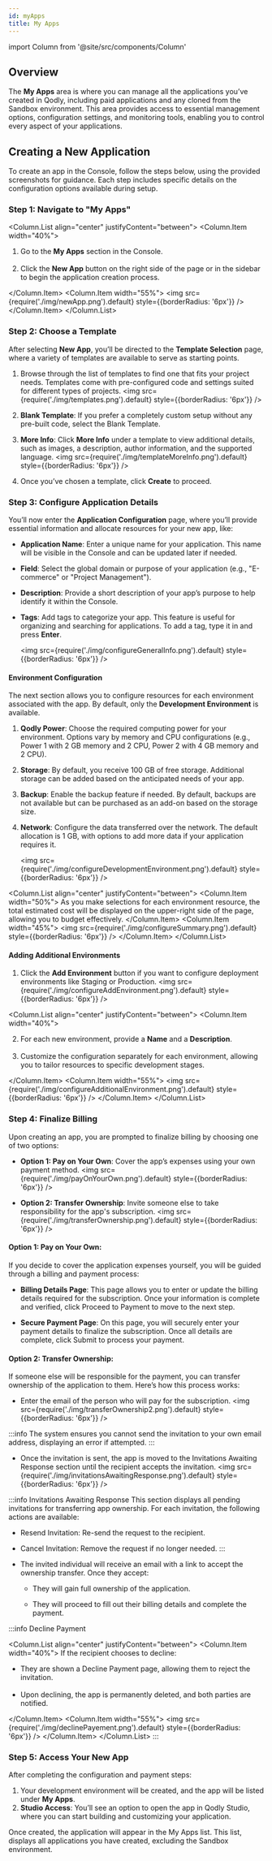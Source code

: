 ```yaml
---
id: myApps
title: My Apps
---
```


import Column from '@site/src/components/Column'

## Overview

The **My Apps** area is where you can manage all the applications you’ve created in Qodly, including paid applications and any cloned from the Sandbox environment. This area provides access to essential management options, configuration settings, and monitoring tools, enabling you to control every aspect of your applications.


## Creating a New Application

To create an app in the Console, follow the steps below, using the provided screenshots for guidance. Each step includes specific details on the configuration options available during setup.

### Step 1: Navigate to "My Apps"

<Column.List align="center" justifyContent="between">
    <Column.Item width="40%">
        <ol>
            <li> Go to the <strong>My Apps</strong> section in the Console.</li> &nbsp;
            <li> Click the <strong>New App</strong> button on the right side of the page or in the sidebar to begin the application creation process.</li>
        </ol>
    </Column.Item>
    <Column.Item width="55%">
    <img src={require('./img/newApp.png').default} style={{borderRadius: '6px'}} />
    </Column.Item>
</Column.List>


### Step 2: Choose a Template

After selecting **New App**, you’ll be directed to the **Template Selection** page, where a variety of templates are available to serve as starting points. 

1. Browse through the list of templates to find one that fits your project needs. Templates come with pre-configured code and settings suited for different types of projects.
<img src={require('./img/templates.png').default} style={{borderRadius: '6px'}} />

2. **Blank Template**: If you prefer a completely custom setup without any pre-built code, select the Blank Template.

3. **More Info**: Click **More Info** under a template to view additional details, such as images, a description, author information, and the supported language.
<img src={require('./img/templateMoreInfo.png').default} style={{borderRadius: '6px'}} />

4. Once you’ve chosen a template, click **Create** to proceed.


### Step 3: Configure Application Details

You’ll now enter the **Application Configuration** page, where you’ll provide essential information and allocate resources for your new app, like:

- **Application Name**: Enter a unique name for your application. This name will be visible in the Console and can be updated later if needed.
- **Field**: Select the global domain or purpose of your application (e.g., "E-commerce" or "Project Management").
- **Description**: Provide a short description of your app’s purpose to help identify it within the Console.
- **Tags**: Add tags to categorize your app. This feature is useful for organizing and searching for applications. To add a tag, type it in and press **Enter**.

   <img src={require('./img/configureGeneralInfo.png').default} style={{borderRadius: '6px'}} />

#### Environment Configuration

The next section allows you to configure resources for each environment associated with the app. By default, only the **Development Environment** is available.

1. **Qodly Power**: Choose the required computing power for your environment. Options vary by memory and CPU configurations (e.g., Power 1 with 2 GB memory and 2 CPU, Power 2 with 4 GB memory and 2 CPU).
2. **Storage**: By default, you receive 100 GB of free storage. Additional storage can be added based on the anticipated needs of your app.
3. **Backup**: Enable the backup feature if needed. By default, backups are not available but can be purchased as an add-on based on the storage size.
4. **Network**: Configure the data transferred over the network. The default allocation is 1 GB, with options to add more data if your application requires it.

   <img src={require('./img/configureDevelopmentEnvironment.png').default} style={{borderRadius: '6px'}} />


<Column.List align="center" justifyContent="between">
   <Column.Item width="50%">
      As you make selections for each environment resource, the total estimated cost will be displayed on the upper-right side of the page, allowing you to budget effectively.
   </Column.Item>
   <Column.Item width="45%">
   <img src={require('./img/configureSummary.png').default} style={{borderRadius: '6px'}} />
   </Column.Item>
</Column.List>


#### Adding Additional Environments

1. Click the **Add Environment** button if you want to configure deployment environments like Staging or Production.
   <img src={require('./img/configureAddEnvironment.png').default} style={{borderRadius: '6px'}} />

<Column.List align="center" justifyContent="between">
    <Column.Item width="40%">
        <ol start="2">
            <li> For each new environment, provide a <strong>Name</strong> and a <strong>Description</strong>.</li> &nbsp;
            <li> Customize the configuration separately for each environment, allowing you to tailor resources to specific development stages.</li>
        </ol>
    </Column.Item>
    <Column.Item width="55%">
    <img src={require('./img/configureAdditionalEnvironment.png').default} style={{borderRadius: '6px'}} />
    </Column.Item>
</Column.List>


### Step 4: Finalize Billing

Upon creating an app, you are prompted to finalize billing by choosing one of two options:

- **Option 1: Pay on Your Own**: Cover the app’s expenses using your own payment method.
   <img src={require('./img/payOnYourOwn.png').default} style={{borderRadius: '6px'}} />


- **Option 2: Transfer Ownership**: Invite someone else to take responsibility for the app's subscription.
   <img src={require('./img/transferOwnership.png').default} style={{borderRadius: '6px'}} />


#### Option 1: Pay on Your Own:

If you decide to cover the application expenses yourself, you will be guided through a billing and payment process:

- **Billing Details Page**: This page allows you to enter or update the billing details required for the subscription. Once your information is complete and verified, click Proceed to Payment to move to the next step.

- **Secure Payment Page**: On this page, you will securely enter your payment details to finalize the subscription. Once all details are complete, click Submit to process your payment.


#### Option 2: Transfer Ownership:

If someone else will be responsible for the payment, you can transfer ownership of the application to them. Here’s how this process works:

- Enter the email of the person who will pay for the subscription.
   <img src={require('./img/transferOwnership2.png').default} style={{borderRadius: '6px'}} />

:::info
The system ensures you cannot send the invitation to your own email address, displaying an error if attempted.
:::

- Once the invitation is sent, the app is moved to the Invitations Awaiting Response section until the recipient accepts the invitation.
   <img src={require('./img/invitationsAwaitingResponse.png').default} style={{borderRadius: '6px'}} />

:::info Invitations Awaiting Response
This section displays all pending invitations for transferring app ownership. For each invitation, the following actions are available:

- Resend Invitation: Re-send the request to the recipient.

- Cancel Invitation: Remove the request if no longer needed.
:::


- The invited individual will receive an email with a link to accept the ownership transfer. Once they accept:

   - They will gain full ownership of the application.

   - They will proceed to fill out their billing details and complete the payment.


:::info Decline Payment

<Column.List align="center" justifyContent="between">
    <Column.Item width="40%">
      If the recipient chooses to decline:
      &nbsp; &nbsp; 
      <ul>
         <li> They are shown a Decline Payment page, allowing them to reject the invitation.</li> &nbsp;&nbsp; 
         <li> Upon declining, the app is permanently deleted, and both parties are notified.</li>
      </ul>
    </Column.Item>
    <Column.Item width="55%">
    <img src={require('./img/declinePayement.png').default} style={{borderRadius: '6px'}} />
    </Column.Item>
</Column.List>
:::


### Step 5: Access Your New App

After completing the configuration and payment steps:

1. Your development environment will be created, and the app will be listed under **My Apps**.
2. **Studio Access**: You’ll see an option to open the app in Qodly Studio, where you can start building and customizing your application.


Once created, the application will appear in the My Apps list. This list, displays all applications you have created, excluding the Sandbox environment. 